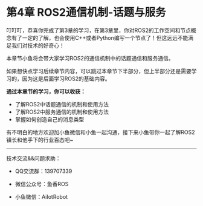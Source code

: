 # 第4章 ROS2通信机制-话题与服务

叮叮叮，恭喜你完成了第3章的学习，在第3章里，你对ROS2的工作空间和节点概念有了一定的了解，也会使用C++或者Python编写一个节点了！但这远远不能满足我们对技术的好奇心！

本章节小鱼将会带大家学习ROS2的通信机制中的话题通信和服务通信。


如果想快点学习后续章节内容，可以跳过本章节下半部分，但上半部分还是需要学习的，因为这是后面学习ROS2的基础内容。



**通过本章节的学习，你可以收获：**

- 了解ROS2中话题通信的机制和使用方法
- 了解ROS2中服务通信的机制和使用方法
- 掌握如何创造自己的消息类型




有不明白的地方欢迎加小鱼微信和小鱼一起沟通，接下来小鱼带你一起了解ROS2镇长和他手下的行业百态吧~


------


技术交流&&问题求助：

- QQ交流群：139707339

- 微信公众号：鱼香ROS

- 小鱼微信：AiIotRobot





